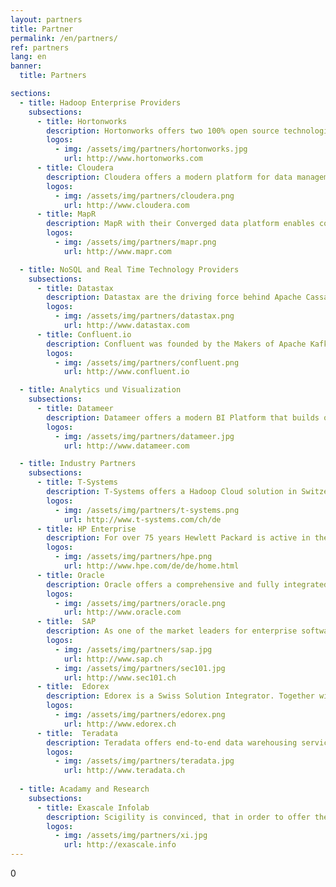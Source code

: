 ```yaml
---
layout: partners
title: Partner
permalink: /en/partners/
ref: partners
lang: en
banner:
  title: Partners

sections:
  - title: Hadoop Enterprise Providers
    subsections:
      - title: Hortonworks
        description: Hortonworks offers two 100% open source technologie stacks with Hortonworks Data Platform and Hortonworks Data Flow for their modern information platform.  Since 2013 Scigility is one of the Hortonworks system integrators and was the first Hortonworkspartner in Switzerland.
        logos:
          - img: /assets/img/partners/hortonworks.jpg
            url: http://www.hortonworks.com
      - title: Cloudera
        description: Cloudera offers a modern platform for data management and analytics, that is fast, easy to use and secure. 
        logos:
          - img: /assets/img/partners/cloudera.png
            url: http://www.cloudera.com
      - title: MapR
        description: MapR with their Converged data platform enables companies to generate new benefits and value from their data.  
        logos:
          - img: /assets/img/partners/mapr.png
            url: http://www.mapr.com

  - title: NoSQL and Real Time Technology Providers
    subsections:
      - title: Datastax
        description: Datastax are the driving force behind Apache Cassandra. With the Datastax Enterprise Platform you receive a distributed and highly scalable NoSQL, Search and GraphDB platform, that can be distributed over data centers. 
        logos:
          - img: /assets/img/partners/datastax.png
            url: http://www.datastax.com
      - title: Confluent.io
        description: Confluent was founded by the Makers of Apache Kafka. Confluent offers a Realtime processing platform, that allows companies to generate the maximum value for their data streams Since 2016 Scigility is a partner of Confluent. 
        logos:
          - img: /assets/img/partners/confluent.png
            url: http://www.confluent.io

  - title: Analytics und Visualization
    subsections:
      - title: Datameer
        description: Datameer offers a modern BI Platform that builds on Hadoop. With Datameer data pipelines can be created easily. Datameer supports the connecting of new data sources as well as spreadsheet-similar editing of data on Hadoop.  
        logos:
          - img: /assets/img/partners/datameer.jpg
            url: http://www.datameer.com

  - title: Industry Partners
    subsections:
      - title: T-Systems
        description: T-Systems offers a Hadoop Cloud solution in Switzerland. With this solution companies can have a bare-metal Hadoop Cluster included in a PaaS offer, that enables next to an optimal connectivity to the client network also garanties that their data is only on their dedicated hardware in Switzerland. Scigility and T-Systems work closely together for the optimal application of this PaaS for you. 
        logos:
          - img: /assets/img/partners/t-systems.png
            url: http://www.t-systems.com/ch/de
      - title: HP Enterprise
        description: For over 75 years Hewlett Packard is active in the area of innovations. HP’s comprehensive portfolio is part of an innovation strategy, that has been developed in order to support organisations of very size - from the international conglomerate to the startup. Scigility and HP work together in order to enable and support clients with the optimal advancement of the digital transformation. 
        logos:
          - img: /assets/img/partners/hpe.png
            url: http://www.hpe.com/de/de/home.html
      - title: Oracle
        description: Oracle offers a comprehensive and fully integrated palette of stack- and cloud applications, platform services and engineered systems. Many companies who use big data technologies have Oracle systems as data sources as well as data consumers. Scigility and Oracle work together in order to enable the best possible integration of big data and Oracle technologies. 
        logos:
          - img: /assets/img/partners/oracle.png
            url: http://www.oracle.com
      - title:  SAP
        description: As one of the market leaders for enterprise software SAP supports companies and organisations with the minimizing of the negative impact complex systems can have, as well as creating new possibilities of innovation and growth in order to remain competitive. Scigility has specialized in the integration of SAP HANA and Hadoop environments. We work together with our SAP Partner SEC1.01.
        logos:
          - img: /assets/img/partners/sap.jpg
            url: http://www.sap.ch
          - img: /assets/img/partners/sec101.jpg
            url: http://www.sec101.ch
      - title:  Edorex
        description: Edorex is a Swiss Solution Integrator. Together with Edorex, Scigility works on innovative, data driven solutions for our clients. 
        logos:
          - img: /assets/img/partners/edorex.png
            url: http://www.edorex.ch
      - title:  Teradata
        description: Teradata offers end-to-end data warehousing services as well as solutions for big data analytics, with which you can become a data based company and raise your revenue, efficiency and create convincing client experiences. Scigility works together with Teradata in order to successfully integrate Hadoop, Teradata Data Warehouse and Teradata AsterData.
        logos:
          - img: /assets/img/partners/teradata.jpg
            url: http://www.teradata.ch
  
  - title: Acadamy and Research
    subsections:
      - title: Exascale Infolab
        description: Scigility is convinced, that in order to offer the best services to our clients, we need to work together with industry and academic partners. This is why we also contribute to research and the development of big data technologies. Scigility works with the eXascale Infolab on a daily basis, so that we always remain a competent partner with the newest technologies and methods.  
        logos:
          - img: /assets/img/partners/xi.jpg
            url: http://exascale.info
---
```

0
